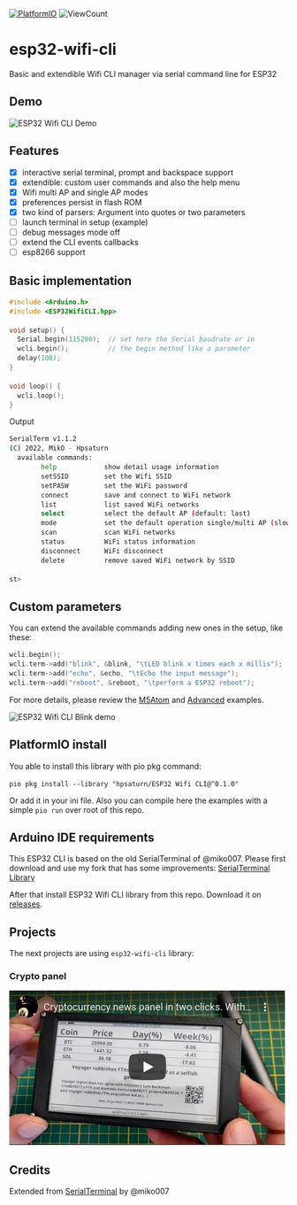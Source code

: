 [![PlatformIO](https://github.com/hpsaturn/esp32-wifi-cli/workflows/PlatformIO/badge.svg)](https://github.com/hpsaturn/esp32-wifi-cli/actions/) ![ViewCount](https://views.whatilearened.today/views/github/hpsaturn/esp32-wifi-cli.svg)

# esp32-wifi-cli

Basic and extendible Wifi CLI manager via serial command line for ESP32

## Demo

![ESP32 Wifi CLI Demo](https://raw.githubusercontent.com/hpsaturn/esp32-wifi-cli/master/images/esp32_wifi_cli_demo.gif)

## Features

- [x] interactive serial terminal, prompt and backspace support
- [x] extendible: custom user commands and also the help menu
- [x] Wifi multi AP and single AP modes
- [x] preferences persist in flash ROM
- [x] two kind of parsers: Argument into quotes or two parameters
- [ ] launch terminal in setup (example)
- [ ] debug messages mode off
- [ ] extend the CLI events callbacks
- [ ] esp8266 support

## Basic implementation

```cpp
#include <Arduino.h>
#include <ESP32WifiCLI.hpp>

void setup() {
  Serial.begin(115200);  // set here the Serial baudrate or in
  wcli.begin();          // the begin method like a parameter
  delay(100);
}

void loop() {
  wcli.loop();
}
```

Output

```bash
SerialTerm v1.1.2
(C) 2022, MikO - Hpsaturn
  available commands:
        help            show detail usage information
        setSSID         set the Wifi SSID
        setPASW         set the WiFi password
        connect         save and connect to WiFi network
        list            list saved WiFi networks
        select          select the default AP (default: last)
        mode            set the default operation single/multi AP (slow)
        scan            scan WiFi networks
        status          WiFi status information
        disconnect      WiFi disconnect
        delete          remove saved WiFi network by SSID

st>
```

## Custom parameters

You can extend the available commands adding new ones in the setup, like these:

```cpp
wcli.begin();
wcli.term->add("blink", &blink, "\tLED blink x times each x millis");
wcli.term->add("echo", &echo, "\tEcho the input message");
wcli.term->add("reboot", &reboot, "\tperform a ESP32 reboot");
```

For more details, please review the [M5Atom](examples/M5Atom/main.cpp) and [Advanced](examples/advanced/main.cpp) examples.


![ESP32 Wifi CLI Blink demo](https://raw.githubusercontent.com/hpsaturn/esp32-wifi-cli/master/images/esp32_wifi_cli_blink.gif)

## PlatformIO install

You able to install this library with pio pkg command:

`pio pkg install --library "hpsaturn/ESP32 Wifi CLI@^0.1.0"`

Or add it in your ini file. Also you can compile here the examples with a simple `pio run` over root of this repo.

## Arduino IDE requirements

This ESP32 CLI is based on the old SerialTerminal of @miko007. Please first download and use my fork that has some improvements: [SerialTerminal Library](https://github.com/hpsaturn/SerialTerminal)

After that install ESP32 Wifi CLI library from this repo. Download it on [releases](https://github.com/hpsaturn/esp32-wifi-cli/releases).

## Projects

The next projects are using `esp32-wifi-cli` library:

### Crypto panel

[![Crypto panel](images/cryptopanel_preview.jpg)](https://youtu.be/oyav6SvN870)


## Credits

Extended from [SerialTerminal](https://github.com/miko007/SerialTerminal) by @miko007
